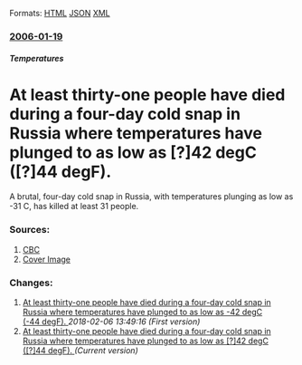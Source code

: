 
Formats: [HTML](/news/2006/01/19/at-least-thirty-one-people-have-died-during-a-four-day-cold-snap-in-russia-where-temperatures-have-plunged-to-as-low-as-a42-nbsp-adegc-a.html)  [JSON](/news/2006/01/19/at-least-thirty-one-people-have-died-during-a-four-day-cold-snap-in-russia-where-temperatures-have-plunged-to-as-low-as-a42-nbsp-adegc-a.json)  [XML](/news/2006/01/19/at-least-thirty-one-people-have-died-during-a-four-day-cold-snap-in-russia-where-temperatures-have-plunged-to-as-low-as-a42-nbsp-adegc-a.xml)  

### [2006-01-19](/news/2006/01/19/index.md)

##### Temperatures
#  At least thirty-one people have died during a four-day cold snap in Russia where temperatures have plunged to as low as [?]42&nbsp;degC ([?]44&nbsp;degF). 

A brutal, four-day cold snap in Russia, with temperatures plunging as low as -31 C, has killed at least 31 people.


### Sources:

1. [CBC](http://www.cbc.ca/world/story/2006/01/19/20060119-coldrussia.html)
1. [Cover Image](https://i.cbc.ca/1.470050.1431707740!/fileImage/httpImage/image.jpg_gen/derivatives/16x9_1180/default-headline-image-news.jpg)

### Changes:

1. [ At least thirty-one people have died during a four-day cold snap in Russia where temperatures have plunged to as low as -42&nbsp;degC (-44&nbsp;degF). ](/news/2006/01/19/at-least-thirty-one-people-have-died-during-a-four-day-cold-snap-in-russia-where-temperatures-have-plunged-to-as-low-as-42-nbsp-adegc.md) _2018-02-06 13:49:16 (First version)_
1. [ At least thirty-one people have died during a four-day cold snap in Russia where temperatures have plunged to as low as [?]42&nbsp;degC ([?]44&nbsp;degF). ](/news/2006/01/19/at-least-thirty-one-people-have-died-during-a-four-day-cold-snap-in-russia-where-temperatures-have-plunged-to-as-low-as-a42-nbsp-adegc-a.md) _(Current version)_
